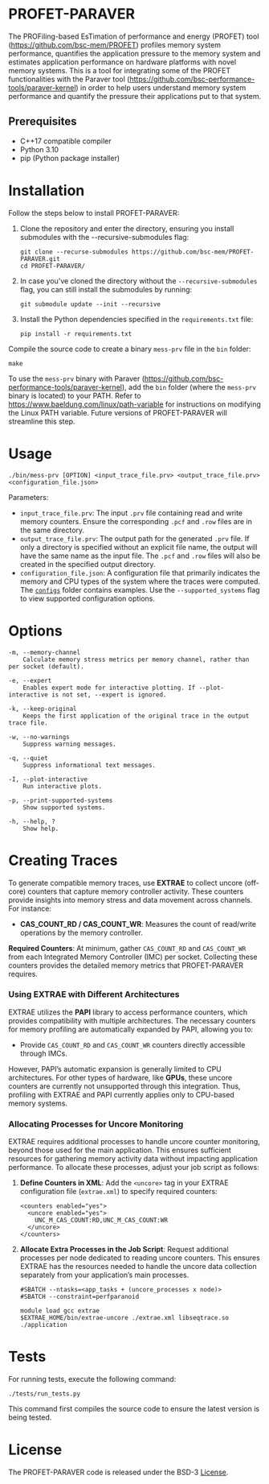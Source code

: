 # PROFET-PARAVER

The PROFiling-based EsTimation of performance and energy (PROFET) tool (https://github.com/bsc-mem/PROFET) profiles memory system performance, quantifies the application pressure to the memory system and estimates application performance on hardware platforms with novel memory systems. This is a tool for integrating some of the PROFET functionalities with the Paraver tool (https://github.com/bsc-performance-tools/paraver-kernel) in order to help users understand memory system performance and quantify the pressure their applications put to that system.



## Prerequisites

- C++17 compatible compiler
- Python 3.10
- pip (Python package installer)



# Installation

Follow the steps below to install PROFET-PARAVER:

1. Clone the repository and enter the directory, ensuring you install submodules with the --recursive-submodules flag:

	```
	git clone --recurse-submodules https://github.com/bsc-mem/PROFET-PARAVER.git
	cd PROFET-PARAVER/
	```

2. In case you've cloned the directory without the `--recursive-submodules` flag, you can still install the submodules by running:

	```
	git submodule update --init --recursive
	```

3. Install the Python dependencies specified in the `requirements.txt` file:

	```
	pip install -r requirements.txt
	```


Compile the source code to create a binary `mess-prv` file in the `bin` folder:

	make

To use the `mess-prv` binary with Paraver (https://github.com/bsc-performance-tools/paraver-kernel), add the `bin` folder (where the `mess-prv` binary is located) to your PATH. Refer to https://www.baeldung.com/linux/path-variable for instructions on modifying the Linux PATH variable. Future versions of PROFET-PARAVER will streamline this step.


# Usage

	./bin/mess-prv [OPTION] <input_trace_file.prv> <output_trace_file.prv> <configuration_file.json>

Parameters:

 - `input_trace_file.prv`: The input `.prv` file containing read and write memory counters. Ensure the corresponding `.pcf` and `.row` files are in the same directory.
 - `output_trace_file.prv`: The output path for the generated `.prv` file. If only a directory is specified without an explicit file name, the output will have the same name as the input file. The `.pcf` and `.row` files will also be created in the specified output directory.
 - `configuration_file.json`: A configuration file that primarily indicates the memory and CPU types of the system where the traces were computed. The [`configs`](configs/) folder contains examples. Use the `--supported_systems` flag to view supported configuration options.


# Options

	-m, --memory-channel
		Calculate memory stress metrics per memory channel, rather than per socket (default).

	-e, --expert
		Enables expert mode for interactive plotting. If --plot-interactive is not set, --expert is ignored.
	
	-k, --keep-original
		Keeps the first application of the original trace in the output trace file.
		
	-w, --no-warnings
		Suppress warning messages.
		
	-q, --quiet
		Suppress informational text messages.
		
	-I, --plot-interactive
		Run interactive plots.
		
	-p, --print-supported-systems
		Show supported systems.
		
	-h, --help, ?
		Show help.

# Creating Traces

To generate compatible memory traces, use **EXTRAE** to collect uncore (off-core) counters that capture memory controller activity. These counters provide insights into memory stress and data movement across channels. For instance:

- **CAS_COUNT_RD / CAS_COUNT_WR**: Measures the count of read/write operations by the memory controller.
  
**Required Counters**: At minimum, gather `CAS_COUNT_RD` and `CAS_COUNT_WR` from each Integrated Memory Controller (IMC) per socket. Collecting these counters provides the detailed memory metrics that PROFET-PARAVER requires.

### Using EXTRAE with Different Architectures

EXTRAE utilizes the **PAPI** library to access performance counters, which provides compatibility with multiple architectures. The necessary counters for memory profiling are automatically expanded by PAPI, allowing you to:

- Provide `CAS_COUNT_RD` and `CAS_COUNT_WR` counters directly accessible through IMCs.
  
However, PAPI’s automatic expansion is generally limited to CPU architectures. For other types of hardware, like **GPUs**, these uncore counters are currently not unsupported through this integration. Thus, profiling with EXTRAE and PAPI currently applies only to CPU-based memory systems.

### Allocating Processes for Uncore Monitoring

EXTRAE requires additional processes to handle uncore counter monitoring, beyond those used for the main application. This ensures sufficient resources for gathering memory activity data without impacting application performance. To allocate these processes, adjust your job script as follows:

1. **Define Counters in XML**:
    Add the `<uncore>` tag in your EXTRAE configuration file (`extrae.xml`) to specify required counters:

    ```
    <counters enabled="yes">
      <uncore enabled="yes">
        UNC_M_CAS_COUNT:RD,UNC_M_CAS_COUNT:WR
      </uncore>
    </counters>
    ```

2. **Allocate Extra Processes in the Job Script**:
   Request additional processes per node dedicated to reading uncore counters. This ensures EXTRAE has the resources needed to handle the uncore data collection separately from your application’s main processes.

    ```
    #SBATCH --ntasks=<app_tasks + (uncore_processes x node)>
    #SBATCH --constraint=perfparanoid
	
    module load gcc extrae
    $EXTRAE_HOME/bin/extrae-uncore ./extrae.xml libseqtrace.so ./application
    ```



# Tests

For running tests, execute the following command:

	./tests/run_tests.py

This command first compiles the source code to ensure the latest version is being tested.


# License

The PROFET-PARAVER code is released under the BSD-3 [License](LICENSE.txt).
